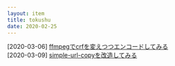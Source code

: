 ```yaml
---
layout: item
title: tokushu
date: 2020-02-25
---
```


[2020-03-06] [ffmpegでcrfを変えつつエンコードしてみる](https://kidokun153.github.io/tokushu/ffmpeg-crf)<br>
[2020-03-09] [simple-url-copyを改造してみる](https://kidokun153.github.io/tokushu/simple-url-copy)